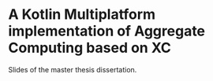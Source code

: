 # A Kotlin Multiplatform implementation of Aggregate Computing based on XC

Slides of the master thesis dissertation.